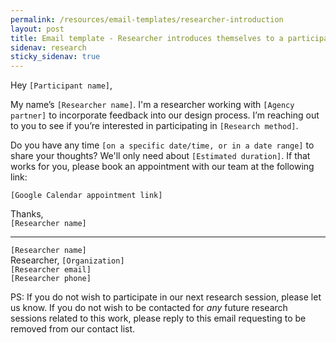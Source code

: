 ```yaml
---
permalink: /resources/email-templates/researcher-introduction
layout: post
title: Email template - Researcher introduces themselves to a participant
sidenav: research
sticky_sidenav: true
---
```


Hey `[Participant name]`,  

My name’s `[Researcher name]`. I'm a researcher working with `[Agency partner]` to incorporate feedback into our design process. I’m reaching out to you to see if you’re interested in participating in `[Research method]`.

Do you have any time `[on a specific date/time, or in a date range]` to share your thoughts? We'll only need about `[Estimated duration]`. If that works for you, please book an appointment with our team at the following link:

`[Google Calendar appointment link]`

Thanks,  
`[Researcher name]`

---

`[Researcher name]`  
Researcher, `[Organization]`  
`[Researcher email]`  
`[Researcher phone]`  


PS: If you do not wish to participate in our next research session, please let us know. If you do not wish to be contacted for *any* future research sessions related to this work, please reply to this email requesting to be removed from our contact list.